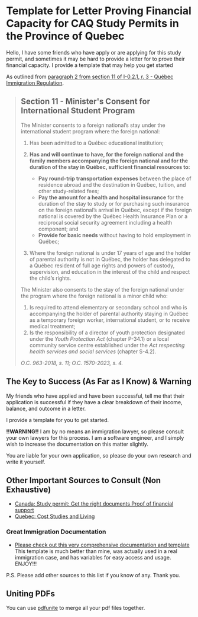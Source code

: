# Template for Letter Proving Financial Capacity for CAQ Study Permits in the Province of Quebec

Hello, 
I have some friends who have apply or are applying for this study permit, and sometimes it may be hard to provide a letter for to prove their financial capacity. 
I provide a template that may help you get started

As outlined from [paragraph 2 from section 11 of I-0.2.1, r. 3 - Québec Immigration Regulation](https://www.legisquebec.gouv.qc.ca/en/version/cr/I-0.2.1%2C%20r.%203?code=se%3A11&history=20241030&utm_source=chatgpt.com).
> ## Section 11 - Minister's Consent for International Student Program  
>  
> The Minister consents to a foreign national’s stay under the international student program where the foreign national:  
>  
> 1. Has been admitted to a Québec educational institution;  
>  
> 2. **Has and will continue to have, for the foreign national and the family members accompanying the foreign national and for the duration of the stay in Québec, sufficient financial resources to:**  
>    - **Pay round-trip transportation expenses** between the place of residence abroad and the destination in Québec, tuition, and other study-related fees;  
>    - **Pay the amount for a health and hospital insurance** for the duration of the stay to study or for purchasing such insurance on the foreign national’s arrival in Québec, except if the foreign national is covered by the Québec Health Insurance Plan or a reciprocal social security agreement including a health component; and  
>    - **Provide for basic needs** without having to hold employment in Québec;  
>  
> 3. Where the foreign national is under 17 years of age and the holder of parental authority is not in Québec, the holder has delegated to a Québec resident of full age rights and powers of custody, supervision, and education in the interest of the child and respect the child’s rights.  
>  
> The Minister also consents to the stay of the foreign national under the program where the foreign national is a minor child who:  
>  
> 1. Is required to attend elementary or secondary school and who is accompanying the holder of parental authority staying in Québec as a temporary foreign worker, international student, or to receive medical treatment;  
> 2. Is the responsibility of a director of youth protection designated under the *Youth Protection Act* (chapter P-34.1) or a local community service centre established under the *Act respecting health services and social services* (chapter S-4.2).  
>  
> *O.C. 963-2018, s. 11; O.C. 1570-2023, s. 4.*

## The Key to Success (As Far as I Know) & Warning
My friends who have applied and have been successful, tell me that their application is successful if they have a clear breakdown of their income, balance, and outcome in a letter. 

I provide a template for you to get started. 

**!!WARNING!!**
I am by no means an immigration lawyer, so please consult your own lawyers for this process.
I am a software engineer, and I simply wish to increase the documentation on this matter slightly. 

You are liable for your own application, so please do your own research and write it yourself. 

## Other Important Sources to Consult (Non Exhaustive)
 * [Canada: Study permit: Get the right documents Proof of financial support](https://www.canada.ca/en/immigration-refugees-citizenship/services/study-canada/study-permit/get-documents/financial-support.html?utm_source=chatgpt.com)
 * [Quebec: Cost Studies and Living](https://www.quebec.ca/en/education/study-quebec/required-conditions/costs-studies)

### Great Immigration Documentation
 * [Please check out this very comprehensive documentation and template](https://github.com/alireza12t/immigration_documents_LATEX_Canada)
    This template is much better than mine, was actually used in a real immigration case, and has variables for easy access and usage. ENJOY!!!

P.S. Please add other sources to this list if you know of any. Thank you.


## Uniting PDFs
You can use [pdfunite](https://www.cyberciti.biz/faq/pdfunite-merge-several-all-pdf-files-into-one-pdf-file-on-linux/) to merge all your pdf files together. 
